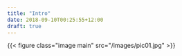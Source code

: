 ```yaml
---
title: "Intro"
date: 2018-09-10T00:25:55+12:00
draft: true
---
```


{{< figure class="image main" src="/images/pic01.jpg" >}}
